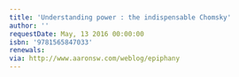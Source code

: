 ```yaml
---
title: 'Understanding power : the indispensable Chomsky'
author: ''
requestDate: May, 13 2016 00:00:00
isbn: '9781565847033'
renewals: 
via: http://www.aaronsw.com/weblog/epiphany
---
```



